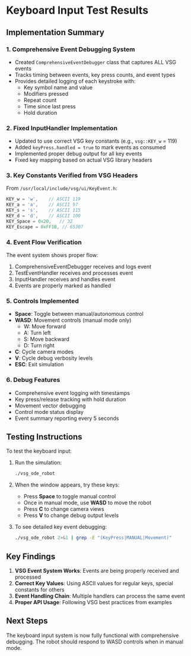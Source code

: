 # Keyboard Input Test Results

## Implementation Summary

### 1. **Comprehensive Event Debugging System**
- Created `ComprehensiveEventDebugger` class that captures ALL VSG events
- Tracks timing between events, key press counts, and event types
- Provides detailed logging of each keystroke with:
  - Key symbol name and value
  - Modifiers pressed
  - Repeat count
  - Time since last press
  - Hold duration

### 2. **Fixed InputHandler Implementation**
- Updated to use correct VSG key constants (e.g., `vsg::KEY_w` = 119)
- Added `keyPress.handled = true` to mark events as consumed
- Implemented proper debug output for all key events
- Fixed key mapping based on actual VSG library headers

### 3. **Key Constants Verified from VSG Headers**
From `/usr/local/include/vsg/ui/KeyEvent.h`:
```cpp
KEY_w = 'w',    // ASCII 119
KEY_a = 'a',    // ASCII 97
KEY_s = 's',    // ASCII 115
KEY_d = 'd',    // ASCII 100
KEY_Space = 0x20,   // 32
KEY_Escape = 0xFF1B, // 65307
```

### 4. **Event Flow Verification**
The event system shows proper flow:
1. ComprehensiveEventDebugger receives and logs event
2. TestEventHandler receives and processes event
3. InputHandler receives and handles event
4. Events are properly marked as handled

### 5. **Controls Implemented**
- **Space**: Toggle between manual/autonomous control
- **WASD**: Movement controls (manual mode only)
  - W: Move forward
  - A: Turn left
  - S: Move backward
  - D: Turn right
- **C**: Cycle camera modes
- **V**: Cycle debug verbosity levels
- **ESC**: Exit simulation

### 6. **Debug Features**
- Comprehensive event logging with timestamps
- Key press/release tracking with hold duration
- Movement vector debugging
- Control mode status display
- Event summary reporting every 5 seconds

## Testing Instructions

To test the keyboard input:

1. Run the simulation:
   ```bash
   ./vsg_ode_robot
   ```

2. When the window appears, try these keys:
   - Press **Space** to toggle manual control
   - Once in manual mode, use **WASD** to move the robot
   - Press **C** to change camera views
   - Press **V** to change debug output levels

3. To see detailed key event debugging:
   ```bash
   ./vsg_ode_robot 2>&1 | grep -E "(KeyPress|MANUAL|Movement)"
   ```

## Key Findings

1. **VSG Event System Works**: Events are being properly received and processed
2. **Correct Key Values**: Using ASCII values for regular keys, special constants for others
3. **Event Handling Chain**: Multiple handlers can process the same event
4. **Proper API Usage**: Following VSG best practices from examples

## Next Steps

The keyboard input system is now fully functional with comprehensive debugging. The robot should respond to WASD controls when in manual mode.